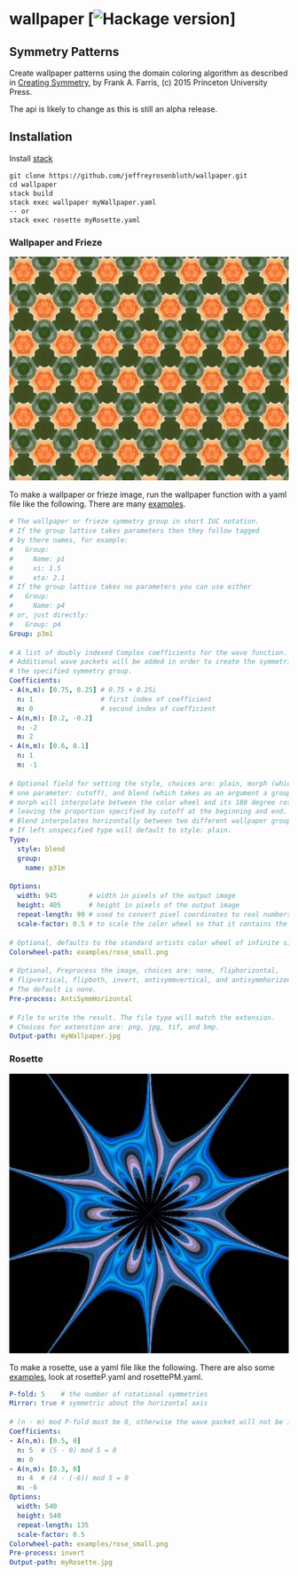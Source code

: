# wallpaper [![Hackage version](https://img.shields.io/hackage/v/wallpaper.svg?style=flat)]
## Symmetry Patterns
Create wallpaper patterns using the domain coloring algorithm as described in
[Creating Symmetry], by Frank A. Farris, (c) 2015 Princeton University Press.

The api is likely to change as this is still an alpha release.

[Creating Symmetry]: https://www.amazon.com/Creating-Symmetry-Mathematics-Wallpaper-Patterns/dp/0691161739/ref=sr_1_1?ie=UTF8&qid=1495813829&sr=8-1&keywords=creating+symmetry

## Installation
Install [stack](https://docs.haskellstack.org/en/stable/README/)

```
git clone https://github.com/jeffreyrosenbluth/wallpaper.git
cd wallpaper
stack build
stack exec wallpaper myWallpaper.yaml
-- or
stack exec rosette myRosette.yaml
```

### Wallpaper and Frieze
![Example](https://raw.githubusercontent.com/jeffreyrosenbluth/wallpaper/master/myWallpaper.jpg)

To make a wallpaper or frieze image, run the wallpaper function with a yaml
file like the following. There are many [examples].

[examples]: https://github.com/jeffreyrosenbluth/wallpaper/tree/master/examples

```yaml
# The wallpaper or frieze symmetry group in short IUC notation.
# If the group lattice takes parameters then they follow tagged
# by there names, for example:
#   Group:
#     Name: p1
#     xi: 1.5
#     eta: 2.1
# If the group lattice takes no parameters you can use either
#   Group:
#     Name: p4
# or, just directly:
#   Group: p4
Group: p3m1

# A list of doubly indexed Complex coefficients for the wave function.
# Additional wave packets will be added in order to create the symmetries in
# the specified symmetry group.
Coefficients:
- A(n,m): [0.75, 0.25] # 0.75 + 0.25i
  n: 1                 # first index of coefficient
  m: 0                 # second index of coefficient
- A(n,m): [0.2, -0.2]
  n: -2
  m: 2
- A(n,m): [0.6, 0.1]
  n: 1
  m: -1

# Optional field for setting the style, choices are: plain, morph (which takes
# one parameter: cutoff), and blend (which takes as an argument a group object).
# morph will interpolate between the color wheel and its 180 degree rotation,
# leaving the proportion specified by cutoff at the beginning and end.
# Blend interpolates horizontally between two different wallpaper groups.
# If left unspecified type will default to style: plain.
Type:
  style: blend
  group:
    name: p31m

Options:
  width: 945        # width in pixels of the output image
  height: 405       # height in pixels of the output image
  repeat-length: 90 # used to convert pixel coordinates to real numbers
  scale-factor: 0.5 # to scale the color wheel so that it contains the domain values

# Optional, defaults to the standard artists color wheel of infinite size.
Colorwheel-path: examples/rose_small.png

# Optional, Preprocess the image, choices are: none, fliphorizontal,
# flipvertical, flipboth, invert, antisymmvertical, and antisymmhorizontal.
# The default is none.
Pre-process: AntiSymmHorizontal

# File to write the result. The file type will match the extension.
# Choices for extenstion are: png, jpg, tif, and bmp.
Output-path: myWallpaper.jpg
```

### Rosette

![example](https://raw.githubusercontent.com/jeffreyrosenbluth/wallpaper/master/myRosette.jpg)

To make a rosette, use a yaml file like the following. There are also some
[examples], look at rosetteP.yaml and rosettePM.yaml.

```yaml
P-fold: 5    # the number of rotational symmetries
Mirror: true # symmetric about the horizontal axis

# (n - m) mod P-fold must be 0, otherwise the wave packet will not be included.
Coefficients:
- A(n,m): [0.5, 0]
  n: 5  # (5 - 0) mod 5 = 0
  m: 0
- A(n,m): [0.3, 0]
  n: 4  # (4 - (-6)) mod 5 = 0
  m: -6
Options:
  width: 540
  height: 540
  repeat-length: 135
  scale-factor: 0.5
Colorwheel-path: examples/rose_small.png
Pre-process: invert
Output-path: myRosette.jpg
```
